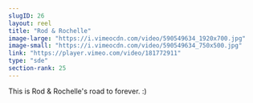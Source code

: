 ```yaml
---
slugID: 26 
layout: reel
title: "Rod & Rochelle"
image-large: "https://i.vimeocdn.com/video/590549634_1920x700.jpg"
image-small: "https://i.vimeocdn.com/video/590549634_750x500.jpg"
link: "https://player.vimeo.com/video/181772911"
type: "sde"
section-rank: 25
---
```

This is Rod & Rochelle's road to forever. :)